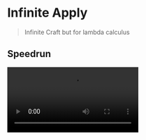 # Infinite Apply

> Infinite Craft but for lambda calculus

## Speedrun

<video src="https://blob.jortage.com/blob2/M2stZipFcfKrbB6R/EfGM-kHY2Crn0SfMjTYdgbymNR8lVQ1EB6dLtcAWIMEh8fxyQ0ZIizN7p8fTtf/I_ag_efg.mp4"></video>
